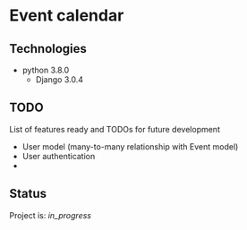 # Event calendar

## Technologies
* python 3.8.0
	* Django 3.0.4

## TODO
List of features ready and TODOs for future development
* User model (many-to-many relationship with Event model)
* User authentication
* 

## Status
Project is: _in_progress_

